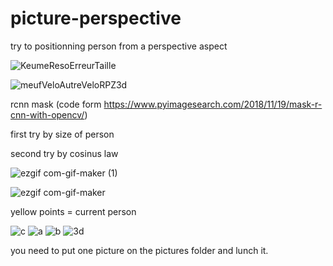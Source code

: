 # picture-perspective
try to positionning person from a perspective aspect

![KeumeResoErreurTaille](https://user-images.githubusercontent.com/54853371/97121925-2ad71e00-1722-11eb-88cb-1eabc3c810e2.png)

![meufVeloAutreVeloRPZ3d](https://user-images.githubusercontent.com/54853371/97121927-2d397800-1722-11eb-8f94-f9e6603d2e10.jpg)


rcnn mask (code form https://www.pyimagesearch.com/2018/11/19/mask-r-cnn-with-opencv/)


first try by size of person

second try by cosinus law



![ezgif com-gif-maker (1)](https://user-images.githubusercontent.com/54853371/97123728-5f040c00-172d-11eb-94d7-145a8424ccfa.gif)

![ezgif com-gif-maker](https://user-images.githubusercontent.com/54853371/97123619-f9178480-172c-11eb-922e-7c5041c5a8f8.gif)

yellow points = current person



![c](https://user-images.githubusercontent.com/54853371/97123707-51e71d00-172d-11eb-8f98-ef85315d8de0.png)
![a](https://user-images.githubusercontent.com/54853371/97123710-557aa400-172d-11eb-99a3-3a24256e1f44.png)
![b](https://user-images.githubusercontent.com/54853371/97123716-5a3f5800-172d-11eb-8d7f-fdc5e0f01447.png)
![3d](https://user-images.githubusercontent.com/54853371/97123725-5e6b7580-172d-11eb-996b-50c50361e25c.png)

you need to put one picture on the pictures folder and lunch it.
